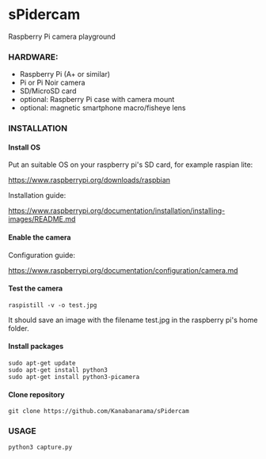 # sPidercam

Raspberry Pi camera playground

### HARDWARE:

- Raspberry Pi (A+ or similar)
- Pi or Pi Noir camera
- SD/MicroSD card
- optional: Raspberry Pi case with camera mount
- optional: magnetic smartphone macro/fisheye lens

### INSTALLATION

#### Install OS

Put an suitable OS on your raspberry pi's SD card, for example raspian lite:

https://www.raspberrypi.org/downloads/raspbian

Installation guide:

https://www.raspberrypi.org/documentation/installation/installing-images/README.md

#### Enable the camera

Configuration guide:

https://www.raspberrypi.org/documentation/configuration/camera.md

#### Test the camera

```
raspistill -v -o test.jpg
```

It should save an image with the filename test.jpg in the raspberry pi's home folder.

#### Install packages
```
sudo apt-get update
sudo apt-get install python3
sudo apt-get install python3-picamera
```

#### Clone repository
```
git clone https://github.com/Kanabanarama/sPidercam
```

### USAGE

```
python3 capture.py
```
